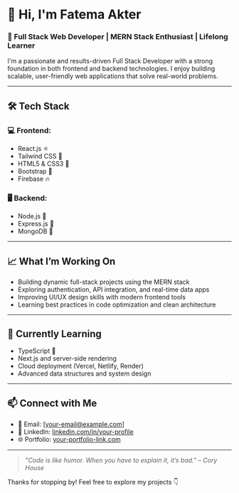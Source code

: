 # 👋 Hi, I'm Fatema Akter

### 🚀 Full Stack Web Developer | MERN Stack Enthusiast | Lifelong Learner

I'm a passionate and results-driven Full Stack Developer with a strong foundation in both frontend and backend technologies. I enjoy building scalable, user-friendly web applications that solve real-world problems.

---

## 🛠️ Tech Stack

### 💻 Frontend:
- React.js ⚛️  
- Tailwind CSS 🎨  
- HTML5 & CSS3 📄  
- Bootstrap 💠  
- Firebase 🔥  

### 🖥️ Backend:
- Node.js 🚀  
- Express.js 🔧  
- MongoDB 🍃  

---

## 📈 What I’m Working On
- Building dynamic full-stack projects using the MERN stack  
- Exploring authentication, API integration, and real-time data apps  
- Improving UI/UX design skills with modern frontend tools  
- Learning best practices in code optimization and clean architecture  

---

## 🌱 Currently Learning
- TypeScript 🧠  
- Next.js and server-side rendering  
- Cloud deployment (Vercel, Netlify, Render)  
- Advanced data structures and system design  

---

## 📫 Connect with Me
- 📧 Email: [your-email@example.com]  
- 💼 LinkedIn: [linkedin.com/in/your-profile](https://linkedin.com/in/your-profile)  
- 🌐 Portfolio: [your-portfolio-link.com](https://your-portfolio-link.com)

---

> *"Code is like humor. When you have to explain it, it’s bad." – Cory House*

Thanks for stopping by! Feel free to explore my projects 👇

